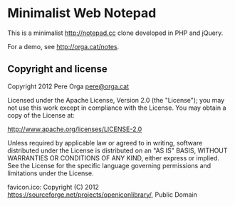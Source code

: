 Minimalist Web Notepad
======================

This is a minimalist http://notepad.cc clone developed in PHP and
jQuery.

For a demo, see http://orga.cat/notes.


Copyright and license
---------------------

Copyright 2012 Pere Orga <pere@orga.cat>

Licensed under the Apache License, Version 2.0 (the "License");
you may not use this work except in compliance with the License.
You may obtain a copy of the License at:

   http://www.apache.org/licenses/LICENSE-2.0

Unless required by applicable law or agreed to in writing, software
distributed under the License is distributed on an "AS IS" BASIS,
WITHOUT WARRANTIES OR CONDITIONS OF ANY KIND, either express or implied.
See the License for the specific language governing permissions and
limitations under the License.


favicon.ico: Copyright (C) 2012 https://sourceforge.net/projects/openiconlibrary/, Public Domain
